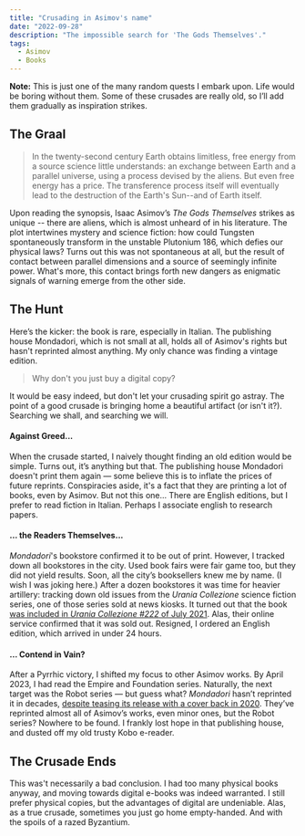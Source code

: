 ```yaml
---
title: "Crusading in Asimov's name"
date: "2022-09-28"
description: "The impossible search for 'The Gods Themselves'."
tags:
  - Asimov
  - Books
---
```


**Note:** This is just one of the many random quests I embark upon. Life would be boring without them. Some of these crusades are really old, so I’ll add them gradually as inspiration strikes.


## The Graal

> In the twenty-second century Earth obtains limitless, free energy from a source science little understands: an exchange between Earth and a parallel universe, using a process devised by the aliens. But even free energy has a price. The transference process itself will eventually lead to the destruction of the Earth's Sun--and of Earth itself.

Upon reading the synopsis, Isaac Asimov’s _The Gods Themselves_ strikes as unique -- there are aliens, which is almost unheard of in his literature. The plot intertwines mystery and science fiction: how could Tungsten spontaneously transform in the unstable Plutonium 186, which defies our physical laws? Turns out this was not spontaneous at all, but the result of contact between parallel dimensions and a source of seemingly infinite power. What's more, this contact brings forth new dangers as enigmatic signals of warning emerge from the other side.

## The Hunt

Here’s the kicker: the book is rare, especially in Italian. The publishing house Mondadori, which is not small at all, holds all of Asimov's rights but hasn't reprinted almost anything. My only chance was finding a vintage edition.

> Why don't you just buy a digital copy?

It would be easy indeed, but don't let your crusading spirit go astray. The point of a good crusade is bringing home a beautiful artifact (or isn't it?). Searching we shall, and searching we will.

#### Against Greed...
When the crusade started, I naively thought finding an old edition would be simple. Turns out, it’s anything but that. The publishing house Mondadori doesn't print them again — some believe this is to inflate the prices of future reprints. Conspiracies aside, it's a fact that they are printing a lot of books, even by Asimov. But not this one... 
There are English editions, but I prefer to read fiction in Italian. Perhaps I associate english to research papers.

#### ... the Readers Themselves...
*Mondadori*'s bookstore confirmed it to be out of print. However, I tracked down all bookstores in the city. Used book fairs were fair game too, but they did not yield results. Soon, all the city’s booksellers knew me by name. (I wish I was joking here.)
After a dozen bookstores it was time for heavier artillery: tracking down old issues from the *Urania Collezione* science fiction series, one of those series sold at news kiosks. It turned out that the book [was included in *Urania Collezione #222* of July 2021](https://arretrati.mondadori.it/privati/fascicolo-n-20210222-di-urania-collezione.html). Alas, their online service confirmed that it was sold out.
Resigned, I ordered an English edition, which arrived in under 24 hours.

#### ... Contend in Vain?
After a Pyrrhic victory, I shifted my focus to other Asimov works. By April 2023, I had read the Empire and Foundation series. Naturally, the next target was the Robot series — but guess what?
*Mondadori* hasn’t reprinted it in decades, [despite teasing its release with a cover back in 2020](https://www.facebook.com/oscarmondadorivault/posts/lettori-di-asimov-per-celebrare-il-centenario-della-nascita-dellimmenso-isaac-as/2694808057412598/?locale=it_IT). They’ve reprinted almost all of Asimov’s works, even minor ones, but the Robot series? Nowhere to be found. I frankly lost hope in that publishing house, and dusted off my old trusty Kobo e-reader.

## The Crusade Ends

This was't necessarily a bad conclusion. I had too many physical books anyway, and moving towards digital e-books was indeed warranted. I still prefer physical copies, but the advantages of digital are undeniable. 
Alas, as a true crusade, sometimes you just go home empty-handed. And with the spoils of a razed Byzantium. 